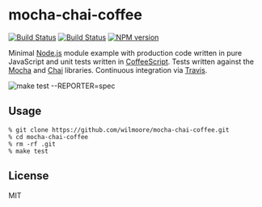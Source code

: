 # mocha-chai-coffee

[![Build
Status](https://travis-ci.org/wilmoore/stbstatus.png?branch=master)](https://travis-ci.org/wilmoore/stbstatus)
[![Build
Status](https://david-dm.org/wilmoore/mocha-chai-coffee.png)](https://david-dm.org/wilmoore/mocha-chai-coffee)
[![NPM
version](https://badge.fury.io/js/mocha-chai-coffee.png)](http://badge.fury.io/js/mocha-chai-coffee)

Minimal [Node.js][] module example with production code written in pure JavaScript and unit tests written in [CoffeeScript][]. Tests written against the [Mocha][] and [Chai][] libraries. Continuous integration via [Travis][].

![make test --REPORTER=spec](https://dsz91cxz97a03.cloudfront.net/dRKwnU1nV2-1200x1200.png)

## Usage

```
% git clone https://github.com/wilmoore/mocha-chai-coffee.git
% cd mocha-chai-coffee
% rm -rf .git
% make test
```

## License
MIT



[Chai]: http://chaijs.com
[Mocha]: http://visionmedia.github.io/mocha
[Travis]: https://travis-ci.org/wilmoore/mocha-chai-coffee
[Node.js]: http://nodejs.org
[CoffeeScript]: http://coffeescript.org

